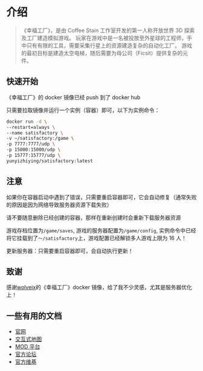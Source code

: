 # 介绍

> 《幸福工厂》，是由 Coffee Stain 工作室开发的第一人称开放世界 3D 探索及工厂建造模拟游戏。
> 玩家在游戏中是一名被投放至外星球的工程师，手中只有有限的工具，需要采集行星上的资源建造复杂的自动化工厂。
> 游戏的最初目标是建造太空电梯，随后需要为母公司（Ficsit）提供复杂的元件。

## 快速开始

《幸福工厂》的 docker 镜像已经 push 到了 docker hub

只需要拉取镜像并运行一个实例（容器）即可，以下为实例命令：

```sh
docker run -d \
--restart=always \
--name satisfactory \
-v ~/satisfactory:/game \
-p 7777:7777/udp \
-p 15000:15000/udp \
-p 15777:15777/udp \
yunyizhiying/satisfactory:latest
```

## 注意

如果你在容器启动中遇到了错误，只需要重启容器即可，它会自动修复（通常失败的原因是因为网络导致服务器资源下载失败）

请不要随意删除已经创建的容器，那样在重新创建时会重新下载服务器资源

游戏存档位置为`/game/saves`, 游戏的服务器配置为`/game/config`, 实例命令中已经将它挂载到了`～/satisfactory`上，游戏配置已经解锁多人游戏上限为 16 人！

更新服务器：只需要重启容器即可，会自动执行更新！

## 致谢

感谢[wolveix](https://github.com/wolveix)的《幸福工厂》docker 镜像，给了我不少灵感，尤其是服务器优化上！

## 一些有用的文档

- [官网](https://www.satisfactorygame.com/)
- [交互式地图](https://satisfactory-calculator.com/en/interactive-map/)
- [MOD 平台](https://ficsit.app/)
- [官方论坛](https://questions.satisfactorygame.com/)
- [官方维基](https://satisfactory.fandom.com/wiki/Dedicated_servers)
